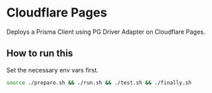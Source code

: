 # Cloudflare Pages

Deploys a Prisma Client using PG Driver Adapter on Cloudflare Pages.

## How to run this

Set the necessary env vars first.

```sh
source ./prepare.sh && ./run.sh && ./test.sh && ./finally.sh
```
